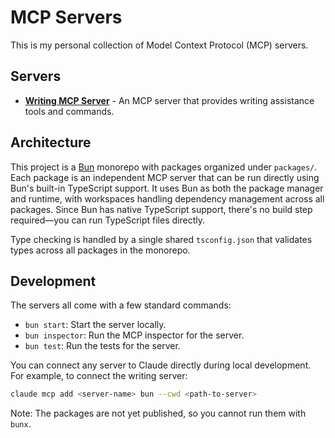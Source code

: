 # MCP Servers

This is my personal collection of Model Context Protocol (MCP) servers.

## Servers

- **[Writing MCP Server](packages/mcp-writing)** - An MCP server that provides writing assistance tools and commands.

## Architecture

This project is a [Bun](https://bun.sh) monorepo with packages organized under `packages/`. Each package is an independent MCP server that can be run directly using Bun's built-in TypeScript support. It uses Bun as both the package manager and runtime, with workspaces handling dependency management across all packages. Since Bun has native TypeScript support, there's no build step required—you can run TypeScript files directly.

Type checking is handled by a single shared `tsconfig.json` that validates types across all packages in the monorepo.

## Development

The servers all come with a few standard commands:

- `bun start`: Start the server locally.
- `bun inspector`: Run the MCP inspector for the server.
- `bun test`: Run the tests for the server.

You can connect any server to Claude directly during local development. For example, to connect the writing server:

```bash
claude mcp add <server-name> bun --cwd <path-to-server>
```

Note: The packages are not yet published, so you cannot run them with `bunx`.
